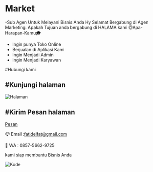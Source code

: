 # Market
-Sub Agen Untuk Melayani Bisnis Anda
Hy  Selamat Bergabung di Agen Marketing. Apakah Tujuan anda bergabung di HALAMA kami @Apa-Harapan-Kamu🎓

- Ingin punya Toko Online
- Berjualan di Aplikasi Kami
- Ingin Menjadi Admin
- Ingin Menjadi Karyawan

#Hubungi kami

#Kunjungi halaman
---
![Halaman](https://fb.me/Pemasaran7)

#Kirim Pesan halaman
---
[Pesan](https://m.me/Pemasaran7)

📪 Email :fatidelfat@gmail.com

📲 WA : 0857-5662-9725

kami siap membantu Bisnis Anda

![Kode](https://dev.azure.com/fatidelfat/fatidelfat/_apis/build/status/Pipelin%20Data%20SubOlshoop/fatidelfat-ASP.NET-CI)
